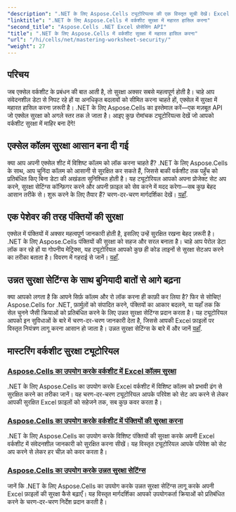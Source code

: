 ```yaml
---
"description": ".NET के लिए Aspose.Cells ट्यूटोरियल्स की एक विस्तृत सूची देखें। Excel सुरक्षा के लिए व्यावहारिक, चरण-दर-चरण मार्गदर्शिकाओं के साथ वर्कशीट सुरक्षा में महारत हासिल करना सीखें।"
"linktitle": ".NET के लिए Aspose.Cells में वर्कशीट सुरक्षा में महारत हासिल करना"
"second_title": "Aspose.Cells .NET Excel प्रोसेसिंग API"
"title": ".NET के लिए Aspose.Cells में वर्कशीट सुरक्षा में महारत हासिल करना"
"url": "/hi/cells/net/mastering-worksheet-security/"
"weight": 27
---
```


## परिचय

जब एक्सेल वर्कशीट के प्रबंधन की बात आती है, तो सुरक्षा अक्सर सबसे महत्वपूर्ण होती है। चाहे आप संवेदनशील डेटा से निपट रहे हों या अनधिकृत बदलावों को सीमित करना चाहते हों, एक्सेल में सुरक्षा में महारत हासिल करना ज़रूरी है। .NET के लिए Aspose.Cells का इस्तेमाल करें—एक मज़बूत API जो एक्सेल सुरक्षा को अगले स्तर तक ले जाता है। आइए कुछ रोमांचक ट्यूटोरियल्स देखें जो आपको वर्कशीट सुरक्षा में माहिर बना देंगे!

## एक्सेल कॉलम सुरक्षा आसान बना दी गई  
क्या आप अपनी एक्सेल शीट में विशिष्ट कॉलम को लॉक करना चाहते हैं? .NET के लिए Aspose.Cells के साथ, आप चुनिंदा कॉलम को आसानी से सुरक्षित कर सकते हैं, जिससे बाकी वर्कशीट तक पहुँच को प्रतिबंधित किए बिना डेटा की अखंडता सुनिश्चित होती है। यह ट्यूटोरियल आपको अपना प्रोजेक्ट सेट अप करने, सुरक्षा सेटिंग्स कॉन्फ़िगर करने और अपनी फ़ाइल को सेव करने में मदद करेगा—सब कुछ बेहद आसान तरीके से। शुरू करने के लिए तैयार हैं? चरण-दर-चरण मार्गदर्शिका देखें। [यहाँ](./excel-column-protection/).

## एक पेशेवर की तरह पंक्तियों की सुरक्षा  
एक्सेल में पंक्तियों में अक्सर महत्वपूर्ण जानकारी होती है, इसलिए उन्हें सुरक्षित रखना बेहद ज़रूरी है। .NET के लिए Aspose.Cells पंक्तियों की सुरक्षा को सहज और सरल बनाता है। चाहे आप पेरोल डेटा लॉक कर रहे हों या गोपनीय मेट्रिक्स, यह ट्यूटोरियल आपको कुछ ही कोड लाइनों से सुरक्षा सेटअप करने का तरीका बताता है। विवरण में गहराई से जानें। [यहाँ](./protecting-rows/).

## उन्नत सुरक्षा सेटिंग्स के साथ बुनियादी बातों से आगे बढ़ना  
क्या आपको लगता है कि आपने सिर्फ़ कॉलम और रो लॉक करना ही काफ़ी कर लिया है? फिर से सोचिए! Aspose.Cells for .NET, फ़ार्मुलों को संपादित करने, पंक्तियों का आकार बदलने, या यहाँ तक कि सेल चुनने जैसी क्रियाओं को प्रतिबंधित करने के लिए उन्नत सुरक्षा सेटिंग्स प्रदान करता है। यह ट्यूटोरियल आपको इन सुविधाओं के बारे में चरण-दर-चरण जानकारी देता है, जिससे आपकी Excel फ़ाइलों पर विस्तृत नियंत्रण लागू करना आसान हो जाता है। उन्नत सुरक्षा सेटिंग्स के बारे में और जानें [यहाँ](./advanced-protection-settings/).

## मास्टरिंग वर्कशीट सुरक्षा ट्यूटोरियल
### [Aspose.Cells का उपयोग करके वर्कशीट में Excel कॉलम सुरक्षा](./excel-column-protection/)
.NET के लिए Aspose.Cells का उपयोग करके Excel वर्कशीट में विशिष्ट कॉलम को प्रभावी ढंग से सुरक्षित करने का तरीका जानें। यह चरण-दर-चरण ट्यूटोरियल आपके परिवेश को सेट अप करने से लेकर आपकी सुरक्षित Excel फ़ाइलों को सहेजने तक, सब कुछ कवर करता है।
### [Aspose.Cells का उपयोग करके वर्कशीट में पंक्तियों की सुरक्षा करना](./protecting-rows/)
.NET के लिए Aspose.Cells का उपयोग करके विशिष्ट पंक्तियों की सुरक्षा करके अपनी Excel वर्कशीट में संवेदनशील जानकारी को सुरक्षित करना सीखें। यह विस्तृत ट्यूटोरियल आपके परिवेश को सेट अप करने से लेकर हर चीज़ को कवर करता है।
### [Aspose.Cells का उपयोग करके उन्नत सुरक्षा सेटिंग्स](./advanced-protection-settings/)
जानें कि .NET के लिए Aspose.Cells का उपयोग करके उन्नत सुरक्षा सेटिंग्स लागू करके अपनी Excel फ़ाइलों की सुरक्षा कैसे बढ़ाएँ। यह विस्तृत मार्गदर्शिका आपको उपयोगकर्ता क्रियाओं को प्रतिबंधित करने के चरण-दर-चरण निर्देश प्रदान करती है।